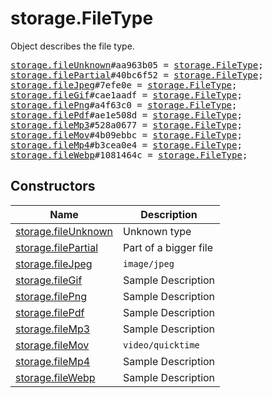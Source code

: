# storage.FileType

Object describes the file type.

<pre>
<a href="../constructor/storage.fileUnknown.md">storage.fileUnknown</a>#aa963b05 = <a href="../type/storage.FileType.md">storage.FileType</a>;
<a href="../constructor/storage.filePartial.md">storage.filePartial</a>#40bc6f52 = <a href="../type/storage.FileType.md">storage.FileType</a>;
<a href="../constructor/storage.fileJpeg.md">storage.fileJpeg</a>#7efe0e = <a href="../type/storage.FileType.md">storage.FileType</a>;
<a href="../constructor/storage.fileGif.md">storage.fileGif</a>#cae1aadf = <a href="../type/storage.FileType.md">storage.FileType</a>;
<a href="../constructor/storage.filePng.md">storage.filePng</a>#a4f63c0 = <a href="../type/storage.FileType.md">storage.FileType</a>;
<a href="../constructor/storage.filePdf.md">storage.filePdf</a>#ae1e508d = <a href="../type/storage.FileType.md">storage.FileType</a>;
<a href="../constructor/storage.fileMp3.md">storage.fileMp3</a>#528a0677 = <a href="../type/storage.FileType.md">storage.FileType</a>;
<a href="../constructor/storage.fileMov.md">storage.fileMov</a>#4b09ebbc = <a href="../type/storage.FileType.md">storage.FileType</a>;
<a href="../constructor/storage.fileMp4.md">storage.fileMp4</a>#b3cea0e4 = <a href="../type/storage.FileType.md">storage.FileType</a>;
<a href="../constructor/storage.fileWebp.md">storage.fileWebp</a>#1081464c = <a href="../type/storage.FileType.md">storage.FileType</a>;
</pre>

## Constructors

| Name | Description |
|------|-------------|
| [storage.fileUnknown](../constructor/storage.fileUnknown.md) | Unknown type |
| [storage.filePartial](../constructor/storage.filePartial.md) | Part of a bigger file |
| [storage.fileJpeg](../constructor/storage.fileJpeg.md) | `image/jpeg` |
| [storage.fileGif](../constructor/storage.fileGif.md) | Sample Description |
| [storage.filePng](../constructor/storage.filePng.md) | Sample Description |
| [storage.filePdf](../constructor/storage.filePdf.md) | Sample Description |
| [storage.fileMp3](../constructor/storage.fileMp3.md) | Sample Description |
| [storage.fileMov](../constructor/storage.fileMov.md) | `video/quicktime` |
| [storage.fileMp4](../constructor/storage.fileMp4.md) | Sample Description |
| [storage.fileWebp](../constructor/storage.fileWebp.md) | Sample Description |

